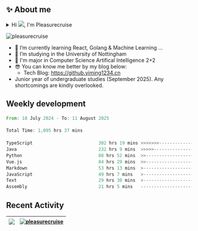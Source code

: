 <!--<p align="center">
<img src="https://capsule-render.vercel.app/api?type=waving&color=timeGradient&height=300&&section=header&text=HI%20THERE!&fontSize=90&fontAlign=50&fontAlignY=30&desc=I%20am%20Pleasurecruise!&descAlign=50&descSize=30&descAlignY=60&animation=twinkling" />
</p>

<p align="center">
<img src="https://readme-typing-svg.demolab.com?font=Orbitron&size=25&pause=1000&center=true&vCenter=true&random=false&width=600&lines=Welcome+to+my+GitHub+profile+page!;I+am+super+obsessed+with+programming!" />
</p>-->

## ✨ About me

<details>
<summary>Hi <img src="https://media.giphy.com/media/hvRJCLFzcasrR4ia7z/giphy.gif" width="5%">, I'm Pleasurecruise</summary>

![](./profile-3d-contrib/profile-night-rainbow.svg)

</details>

<p align="left"> <img src="https://komarev.com/ghpvc/?username=pleasurecruise&label=Profile%20views&color=0e75b6&style=flat" alt="pleasurecruise" /> </p>

- 🌱 I’m currently learning React, Golang & Machine Learning ...
- 👯 I’m studying in the University of Nottingham
- 🔭 I'm major in Computer Science Artifical Intelligence 2+2
- 😎 You can know me better by my blog below:
  - Tech Blog: https://github.yiming1234.cn
- Junior year of undergraduate studies (September 2025). Any shortcomings are kindly overlooked.

## Weekly development
<!--START_SECTION:waka-->

```rust
From: 18 July 2024 - To: 11 August 2025

Total Time: 1,095 hrs 37 mins

TypeScript                         302 hrs 19 mins >>>>>>>------------------   27.51 %
Java                               232 hrs 9 mins  >>>>>--------------------   21.13 %
Python                             88 hrs 52 mins  >>-----------------------   08.09 %
Vue.js                             84 hrs 29 mins  >>-----------------------   07.69 %
Markdown                           53 hrs 13 mins  >------------------------   04.84 %
JavaScript                         49 hrs 7 mins   >------------------------   04.47 %
Text                               29 hrs 30 mins  >------------------------   02.68 %
Assembly                           21 hrs 5 mins   -------------------------   01.92 %
```

<!--END_SECTION:waka-->

## Recent Activity

| <a href="https://blog.yiming1234.cn"><img align="center" src="https://github-readme-stats.vercel.app/api?username=Pleasurecruise&show_icons=true&theme=tokyonight" /></a> | <a href="https://blog.yiming1234.cn"><img align="center" src="https://github-readme-stats.vercel.app/api/top-langs/?username=pleasurecruise&layout=donut&theme=tokyonight" alt="pleasurecruise" /></a> |
| ------------- | ------------- |

<!--START_SECTION:activity-->
<!--END_SECTION:activity-->
